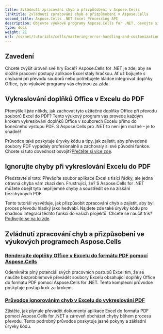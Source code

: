 ```yaml
---
title: Zvládnutí zpracování chyb a přizpůsobení v Aspose.Cells
linktitle: Zvládnutí zpracování chyb a přizpůsobení v Aspose.Cells
second_title: Aspose.Cells .NET Excel Processing API
description: Objevte výukové programy Aspose.Cells for .NET, osvojte si zpracování chyb, přizpůsobte pracovní postupy aplikace Excel a převádějte doplňky Office do formátu PDF pomocí bezproblémových průvodců.
type: docs
weight: 21
url: /cs/net/tutorials/cells/mastering-error-handling-and-customization/
---
```

## Zavedení

Chcete zvýšit úroveň své hry Excel? Aspose.Cells for .NET je zde, aby se složité pracovní postupy aplikace Excel staly hračkou. Ať už bojujete s chybami při převodu souborů nebo potřebujete hladce integrovat doplňky Office, tyto výukové programy vás chytnou za záda.  

## Vykreslování doplňků Office v Excelu do PDF  

Přemýšleli jste někdy, jak zachovat tyto užitečné doplňky Office při převodu souborů Excel do PDF? Tento výukový program vás provede každým krokem vykreslování doplňků Office v souborech Excelu přímo do konečného výstupu PDF. S Aspose.Cells pro .NET to není jen možné – je to snadné!  

 Průvodce také poskytuje úryvky kódu a tipy, jak zajistit, aby převedené soubory PDF vypadaly profesionálně a zachovaly si své původní funkce. Chcete si tuto dovednost osvojit?[Přečtěte si více zde](./render-office-add-ins-in-excel-to-pdf-format/).  

## Ignorujte chyby při vykreslování Excelu do PDF  

Představte si toto: Převádíte soubor aplikace Excel s tisíci řádky, ale jedna otravná chyba vám zkazí den. Frustrující, že? S Aspose.Cells for .NET můžete obejít tyto nepříjemné chyby a soustředit se na získání bezchybných PDF.  

 Tento tutoriál vysvětluje, jak přizpůsobit zpracování chyb a zajistit, aby byl proces převodu hladký jako hedvábí. Najdete zde také úryvky kódu pro snadnou integraci těchto funkcí do vašich projektů. Chcete se naučit trik?[Podívejte se na to zde](./guide-ignore-errors-in-excel/).  

## Zvládnutí zpracování chyb a přizpůsobení ve výukových programech Aspose.Cells
### [Renderujte doplňky Office v Excelu do formátu PDF pomocí Aspose.Cells](./render-office-add-ins-in-excel-to-pdf-format/)
Odemkněte plný potenciál svých pracovních postupů Excel tím, že se naučíte bezproblémově převádět soubory Excelu obsahující doplňky Office do formátu PDF pomocí Aspose.Cells for .NET. Tento komplexní průvodce poskytuje postup krok za krokem.
### [Průvodce ignorováním chyb v Excelu do vykreslování PDF](./guide-ignore-errors-in-excel/)
Zjistěte, jak plynule převádět dokumenty aplikace Excel do formátu PDF pomocí Aspose.Cells for .NET a zároveň obcházet chyby během procesu převodu. Tento podrobný průvodce poskytuje jasné pokyny a základní úryvky kódu.